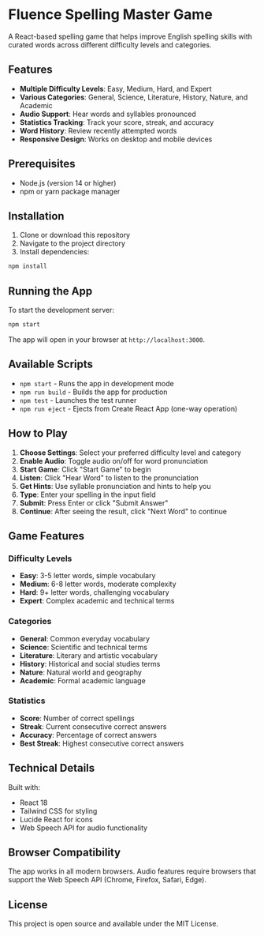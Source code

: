 # Fluence Spelling Master Game

A React-based spelling game that helps improve English spelling skills with curated words across different difficulty levels and categories.

## Features

- **Multiple Difficulty Levels**: Easy, Medium, Hard, and Expert
- **Various Categories**: General, Science, Literature, History, Nature, and Academic
- **Audio Support**: Hear words and syllables pronounced
- **Statistics Tracking**: Track your score, streak, and accuracy
- **Word History**: Review recently attempted words
- **Responsive Design**: Works on desktop and mobile devices

## Prerequisites

- Node.js (version 14 or higher)
- npm or yarn package manager

## Installation

1. Clone or download this repository
2. Navigate to the project directory
3. Install dependencies:

```bash
npm install
```

## Running the App

To start the development server:

```bash
npm start
```

The app will open in your browser at `http://localhost:3000`.

## Available Scripts

- `npm start` - Runs the app in development mode
- `npm run build` - Builds the app for production
- `npm test` - Launches the test runner
- `npm run eject` - Ejects from Create React App (one-way operation)

## How to Play

1. **Choose Settings**: Select your preferred difficulty level and category
2. **Enable Audio**: Toggle audio on/off for word pronunciation
3. **Start Game**: Click "Start Game" to begin
4. **Listen**: Click "Hear Word" to listen to the pronunciation
5. **Get Hints**: Use syllable pronunciation and hints to help you
6. **Type**: Enter your spelling in the input field
7. **Submit**: Press Enter or click "Submit Answer"
8. **Continue**: After seeing the result, click "Next Word" to continue

## Game Features

### Difficulty Levels
- **Easy**: 3-5 letter words, simple vocabulary
- **Medium**: 6-8 letter words, moderate complexity
- **Hard**: 9+ letter words, challenging vocabulary
- **Expert**: Complex academic and technical terms

### Categories
- **General**: Common everyday vocabulary
- **Science**: Scientific and technical terms
- **Literature**: Literary and artistic vocabulary
- **History**: Historical and social studies terms
- **Nature**: Natural world and geography
- **Academic**: Formal academic language

### Statistics
- **Score**: Number of correct spellings
- **Streak**: Current consecutive correct answers
- **Accuracy**: Percentage of correct answers
- **Best Streak**: Highest consecutive correct answers

## Technical Details

Built with:
- React 18
- Tailwind CSS for styling
- Lucide React for icons
- Web Speech API for audio functionality

## Browser Compatibility

The app works in all modern browsers. Audio features require browsers that support the Web Speech API (Chrome, Firefox, Safari, Edge).

## License

This project is open source and available under the MIT License. 
